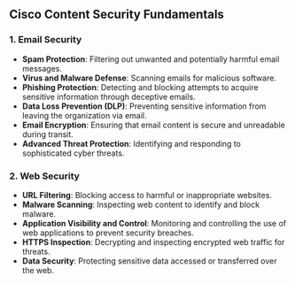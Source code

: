 ## Cisco Content Security Fundamentals

### 1. Email Security
- **Spam Protection**: Filtering out unwanted and potentially harmful email messages.
- **Virus and Malware Defense**: Scanning emails for malicious software.
- **Phishing Protection**: Detecting and blocking attempts to acquire sensitive information through deceptive emails.
- **Data Loss Prevention (DLP)**: Preventing sensitive information from leaving the organization via email.
- **Email Encryption**: Ensuring that email content is secure and unreadable during transit.
- **Advanced Threat Protection**: Identifying and responding to sophisticated cyber threats.

### 2. Web Security
- **URL Filtering**: Blocking access to harmful or inappropriate websites.
- **Malware Scanning**: Inspecting web content to identify and block malware.
- **Application Visibility and Control**: Monitoring and controlling the use of web applications to prevent security breaches.
- **HTTPS Inspection**: Decrypting and inspecting encrypted web traffic for threats.
- **Data Security**: Protecting sensitive data accessed or transferred over the web.

